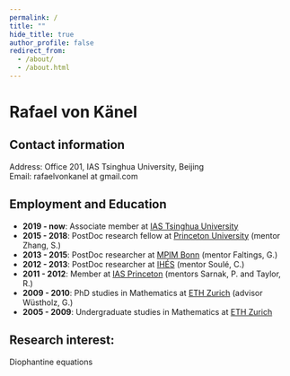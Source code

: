 ```yaml
---
permalink: /
title: ""
hide_title: true
author_profile: false
redirect_from: 
  - /about/
  - /about.html
---
```



# Rafael von K&auml;nel

## Contact information

Address: Office 201, IAS Tsinghua University, Beijing  
Email: rafaelvonkanel at gmail.com

## Employment and Education
- **2019 - now**: Associate member at [IAS Tsinghua University](https://www.ias.tsinghua.edu.cn/en/)
- **2015 - 2018**: PostDoc research fellow at [Princeton University](https://www.math.princeton.edu/) (mentor Zhang, S.)
- **2013 - 2015**: PostDoc researcher at [MPIM Bonn](https://www.mpim-bonn.mpg.de/) (mentor Faltings, G.)
- **2012 - 2013**: PostDoc researcher at [IH&Eacute;S](https://www.ihes.fr/en/) (mentor Soul&eacute;, C.)
- **2011 - 2012**: Member at [IAS Princeton](https://www.ias.edu/math) (mentors Sarnak, P. and Taylor, R.)
- **2009 - 2010**: PhD studies in Mathematics at [ETH Zurich](https://math.ethz.ch/) (advisor W&uuml;stholz, G.)
- **2005 - 2009**: Undergraduate studies in Mathematics at [ETH Zurich](https://math.ethz.ch/)

##  Research interest:
Diophantine equations
